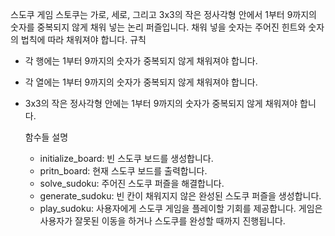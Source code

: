 스도쿠 게임
스토쿠는 가로, 세로, 그리고 3x3의 작은 정사각형 안에서 1부터 9까지의 숫자를 중복되지 않게 채워 넣는 논리 퍼즐입니다. 채워 넣을 숫자는 주어진 힌트와 숫자의 법칙에 따라 채워져야 합니다.
규칙
- 각 행에는 1부터 9까지의 숫자가 중복되지 않게 채워져야 합니다.
- 각 열에는 1부터 9까지의 숫자가 중복되지 않게 채워져야 합니다.
- 3x3의 작은 정사각형 안에는 1부터 9까지의 숫자가 중복되지 않게 채워져야 합니다.

  함수들 설명
  - initialize_board: 빈 스도쿠 보드를 생성합니다.
  - pritn_board: 현재 스도쿠 보드를 출력합니다.
  - solve_sudoku: 주어진 스도쿠 퍼즐을 해결합니다.
  - generate_sudoku: 빈 칸이 채워지지 않은 완성된 스도쿠 퍼즐을 생성합니다.
  - play_sudoku: 사용자에게 스도쿠 게임을 플레이할 기회를 제공합니다. 게임은 사용자가 잘못된 이동을 하거나 스도쿠를 완성할 때까지 진행됩니다. 
